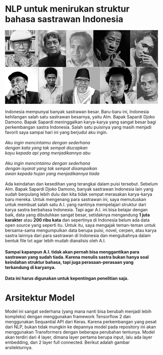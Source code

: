<h1>NLP untuk menirukan struktur bahasa sastrawan Indonesia</h1>

![Sastrawan Indonesia](/gambar/Sastrawan-Indonesia.png)

<p>Indonesia mempunyai banyak sastrawan besar. Baru-baru ini, Indonesia kehilangan salah satu sastrawan besarnya, yaitu Alm. Bapak Sapardi Djoko Damono. Bapak Sapardi meninggalkan karya-karya yang sangat besar bagi perkembangan sastra Indonesia. Salah satu puisinya yang masih menjadi favorit saya sampai hari ini yang berjudul aku ingin. <br>
<br>
<em>Aku ingin mencintaimu dengan sederhana<br>
dengan kata yang tak sempat diucapkan<br>
kayu kepada api yang menjadikannya abu<br>
<br>
Aku ingin mencintaimu dengan sederhana<br>
dengan isyarat yang tak sempat disampaikan<br>
awan kepada hujan yang menjadikannya tiada</em><br>
<br>
Ada keindahan dan kesedihan yang terangkai dalam puisi tersebut. Sebelum Alm. Bapak Sapardi Djoko Damono, banyak sastrawan Indonesia lain yang sudah berpulang lebih dulu dan kita tidak sempat merasakan karya-karya baru mereka. Untuk mengenang para sastrawan ini, saya memutuskan untuk membuat salah satu A.I. yang nantinya mempelajari struktur dari karya sastra berbahasa Indonesia. Tapi agar A.I. ini bisa belajar dengan baik, data yang dibutuhkan sangat besar, setidaknya mengandung <strong>1 juta karakter</strong> atau <strong>200 ribu kata</strong> dan sepertinya di Indonesia belum ada data open source yang seperti itu. Untuk itu, saya mengajak teman-teman untuk bersama-sama mengumpulkan data berupa puisi, novel, cerpen, atau karya sastra lainnya dari para sastrawan di Indonesia dan mengubahnya dalam bentuk file txt agar lebih mudah dianalisis oleh A.I.
</p>

<h4>Sampai kapanpun A.I. tidak akan pernah bisa menggantikan para sastrawan yang sudah tiada. Karena menulis sastra bukan hanya soal keindahan struktur bahasa, tapi juga perasaan-perasaan yang terkandung di karyanya.</h4>
<h4>Data ini harus digunakan untuk kepentingan penelitian saja.</h4>

<h1>Arsitektur Model</h1>

<p>Model ini sangat sederhana (yang mana nanti bisa berubah menjadi lebih kompleks) dengan menggunakan framework Tensorflow 2 dan menggunakan Sequantial API dari Keras. Karena perkembangan yang pesat dari NLP, bukan tidak mungkin ke depannya model pada repository ini akan menggunakan Transformers dengan beberapa perubahan tentunya. Model akan terdiri dari 4 layer, dimana layer pertama berupa input, lalu ada layer embedding, dan 2 layer full connected. Berikut adalah gambar arsitekturnya.</p>